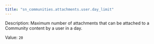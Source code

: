 ```yaml
---
title: "sn_communities.attachments.user.day_limit"
---
```


Description: Maximum number of attachments that can be attached to a Community content by a user in a day.

Value: `20`